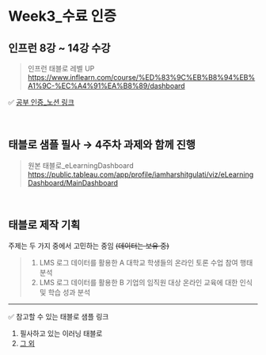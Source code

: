 # Week3_수료 인증 

## 인프런 8강 ~ 14강 수강

> 인프런 태블로 레벨 UP 
> <br />
> https://www.inflearn.com/course/%ED%83%9C%EB%B8%94%EB%A1%9C-%EC%A4%91%EA%B8%89/dashboard


✅ [공부 인증_노션 링크](https://alsoyeon21.notion.site/3-UP-5e4018644fab4c7b9b8dee13503d6a4a)

<br />

## 태블로 샘플 필사 → 4주차 과제와 함께 진행

> 원본 태블로_eLearningDashboard
> <br />
> https://public.tableau.com/app/profile/iamharshitgulati/viz/eLearningDashboard/MainDashboard


<br />

## 태블로 제작 기획

주제는 두 가지 중에서 고민하는 중임 ~~(데이터는 보유 중)~~
> 1) LMS 로그 데이터를 활용한 A 대학교 학생들의 온라인 토론 수업 참여 행태 분석
> 2) LMS 로그 데이터를 활용한 B 기업의 임직원 대상 온라인 교육에 대한 인식 및 학습 성과 분석
-------
✅ 참고할 수 있는 태블로 샘플 링크
<br />
1) 필사하고 있는 이러닝 태블로
2) [그 외](https://public.tableau.com/app/search/vizzes/learning%20outcome)
